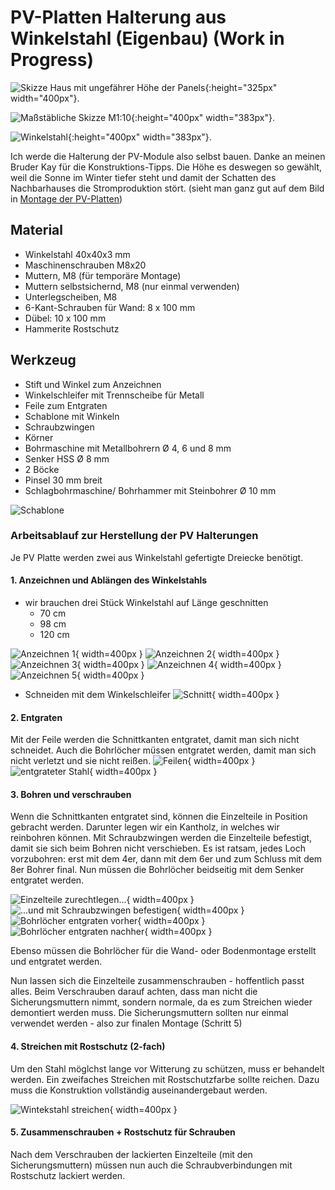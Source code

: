 # PV-Platten Halterung aus Winkelstahl (Eigenbau) (Work in Progress)

![Skizze Haus mit ungefährer Höhe der Panels](files/pv-molules/montage_halterung_winkelstahl/signal-2022-11-25-041915_002.jpg 'Skizze Haus mit ungefährer Höhe der Panels'){:height="325px" width="400px"}.

![Maßstäbliche Skizze M1:10](files/pv-molules/montage_halterung_winkelstahl/20221130_134056.jpg 'Maßstäbliche Skizze M1:10'){:height="400px" width="383px"}.

![Winkelstahl](files/pv-molules/montage_halterung_winkelstahl/winkelstahl_2.jpg 'Winkelstahl'){:height="400px" width="383px"}.

Ich werde die Halterung der PV-Module also selbst bauen. Danke an meinen Bruder Kay für die Konstruktions-Tipps.
Die Höhe es deswegen so gewählt, weil die Sonne im Winter tiefer steht und damit der Schatten des Nachbarhauses die Stromproduktion stört. (sieht man ganz gut auf dem Bild in [Montage der PV-Platten](pv-module_montage.md))

## Material

- Winkelstahl 40x40x3 mm
- Maschinenschrauben M8x20
- Muttern, M8 (für temporäre Montage)
- Muttern selbstsichernd, M8 (nur einmal verwenden)
- Unterlegscheiben, M8
- 6-Kant-Schrauben für Wand: 8 x 100 mm
- Dübel: 10 x 100 mm
- Hammerite Rostschutz

## Werkzeug

- Stift und Winkel zum Anzeichnen
- Winkelschleifer mit Trennscheibe für Metall
- Feile zum Entgraten
- Schablone mit Winkeln
- Schraubzwingen
- Körner
- Bohrmaschine mit Metallbohrern Ø 4, 6 und 8 mm
- Senker HSS Ø 8 mm
- 2 Böcke
- Pinsel 30 mm breit
- Schlagbohrmaschine/ Bohrhammer mit Steinbohrer Ø 10 mm

![Schablone](files/pv-molules/montage_halterung_winkelstahl/20221230_114456.jpg "Schablone")

### Arbeitsablauf zur Herstellung der PV Halterungen

Je PV Platte werden zwei aus Winkelstahl gefertigte Dreiecke benötigt.

#### 1. Anzeichnen und Ablängen des Winkelstahls

- wir brauchen drei Stück Winkelstahl auf Länge geschnitten
  - 70 cm
  - 98 cm
  - 120 cm

![Anzeichnen 1](files/pv-molules/montage_halterung_winkelstahl/20221227_120502.jpg "Anzeichnen 1"){ width=400px }
![Anzeichnen 2](files/pv-molules/montage_halterung_winkelstahl/20221227_120540.jpg "Anzeichnen 2"){ width=400px }
![Anzeichnen 3](files/pv-molules/montage_halterung_winkelstahl/20221227_121656.jpg "Anzeichnen 3"){ width=400px }
![Anzeichnen 4](files/pv-molules/montage_halterung_winkelstahl/20221227_132214.jpg "Anzeichnen 4"){ width=400px }
![Anzeichnen 5](files/pv-molules/montage_halterung_winkelstahl/20221227_132219.jpg "Anzeichnen 5"){ width=400px }

- Schneiden mit dem Winkelschleifer
![Schnitt](files/pv-molules/montage_halterung_winkelstahl/20221227_151810.jpg "Schnitt"){ width=400px }

#### 2. Entgraten

Mit der Feile werden die Schnittkanten entgratet, damit man sich nicht schneidet.
Auch die Bohrlöcher müssen entgratet werden, damit man sich nicht verletzt und sie nicht reißen.
![Feilen](files/pv-molules/montage_halterung_winkelstahl/20221227_155048.jpg "Feilen"){ width=400px }
![entgrateter Stahl](files/pv-molules/montage_halterung_winkelstahl/20221227_160932.jpg "entgrateter Stahl"){ width=400px }

#### 3. Bohren und verschrauben

Wenn die Schnittkanten entgratet sind, können die Einzelteile in Position gebracht werden. Darunter legen wir ein Kantholz, in welches wir reinbohren können.
Mit Schraubzwingen werden die Einzelteile befestigt, damit sie sich beim Bohren nicht verschieben.
Es ist ratsam, jedes Loch vorzubohren: erst mit dem 4er, dann mit dem 6er und zum Schluss mit dem 8er Bohrer final.
Nun müssen die Bohrlöcher beidseitig mit dem Senker entgratet werden.

![Einzelteile zurechtlegen...](files/pv-molules/montage_halterung_winkelstahl/20221228_131519.jpg "Einzelteile zurechtlegen..."){ width=400px }
![...und mit Schraubzwingen befestigen](files/pv-molules/montage_halterung_winkelstahl/20221228_132903.jpg "...und mit Schraubzwingen befestigen"){ width=400px }
![Bohrlöcher entgraten vorher](files/pv-molules/montage_halterung_winkelstahl/20221230_114309.jpg "Bohrlöcher entgraten vorher"){ width=400px }
![Bohrlöcher entgraten nachher](files/pv-molules/montage_halterung_winkelstahl/20221230_114319.jpg "Bohrlöcher entgraten nachher"){ width=400px }

Ebenso müssen die Bohrlöcher für die Wand- oder Bodenmontage erstellt und entgratet werden.

Nun lassen sich die Einzelteile zusammenschrauben - hoffentlich passt alles.
Beim Verschrauben darauf achten, dass man nicht die Sicherungsmuttern nimmt, sondern normale, da es zum Streichen wieder demontiert werden muss.
Die Sicherungsmuttern sollten nur einmal verwendet werden - also zur finalen Montage (Schritt 5)

#### 4. Streichen mit Rostschutz (2-fach)

Um den Stahl möglchst lange vor Witterung zu schützen, muss er behandelt werden. Ein zweifaches Streichen mit Rostschutzfarbe sollte reichen.
Dazu muss die Konstruktion vollständig auseinandergebaut werden.

![Wintekstahl streichen](files/pv-molules/montage_halterung_winkelstahl/20230102_152814.jpg "Wintekstahl streichen"){ width=400px }

#### 5. Zusammenschrauben + Rostschutz für Schrauben

Nach dem Verschrauben der lackierten Einzelteile (mit den Sicherungsmuttern) müssen nun auch die Schraubverbindungen mit Rostschutz lackiert werden.

